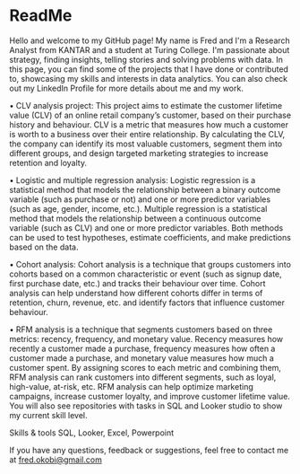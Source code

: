 # ReadMe
Hello and welcome to my GitHub page!
My name is Fred and I'm a Research Analyst from KANTAR and a student at Turing College. I'm passionate about strategy, finding insights, telling stories and solving problems with data.
In this page, you can find some of the projects that I have done or contributed to, showcasing my skills and interests in data analytics. You can also check out my LinkedIn Profile for more details about me and my work.

• CLV analysis project: This project aims to estimate the customer lifetime value (CLV) of an online retail company’s customer, based on their purchase history and behaviour. CLV is a metric that measures how much a customer is worth to a business over their entire relationship. By calculating the CLV, the company can identify its most valuable customers, segment them into different groups, and design targeted marketing strategies to increase retention and loyalty.

• Logistic and multiple regression analysis: Logistic regression is a statistical method that models the relationship between a binary outcome variable (such as purchase or not) and one or more predictor variables (such as age, gender, income, etc.). Multiple regression is a statistical method that models the relationship between a continuous outcome variable (such as CLV) and one or more predictor variables. Both methods can be used to test hypotheses, estimate coefficients, and make predictions based on the data.

• Cohort analysis: Cohort analysis is a technique that groups customers into cohorts based on a common characteristic or event (such as signup date, first purchase date, etc.) and tracks their behaviour over time. Cohort analysis can help understand how different cohorts differ in terms of retention, churn, revenue, etc. and identify factors that influence customer behaviour.

• RFM analysis is a technique that segments customers based on three metrics: recency, frequency, and monetary value. Recency measures how recently a customer made a purchase, frequency measures how often a customer made a purchase, and monetary value measures how much a customer spent. By assigning scores to each metric and combining them, RFM analysis can rank customers into different segments, such as loyal, high-value, at-risk, etc. RFM analysis can help optimize marketing campaigns, increase customer loyalty, and improve customer lifetime value.
You will also see repositories with tasks in SQL and Looker studio to show my current skill level.

Skills & tools
SQL, Looker, Excel, Powerpoint

If you have any questions, feedback or suggestions, feel free to contact me at fred.okobi@gmail.com

